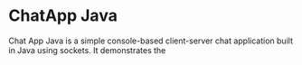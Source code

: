 <h1>ChatApp Java</h1>
<p>
  Chat App Java is a simple console-based client-server chat application built in Java using sockets. It demonstrates the
</p> 
